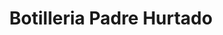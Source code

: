 ---
title: "Botilleria Padre Hurtado"
url: /las-condes/botilleria-padre-hurtado/
shop: Spirituosen
---